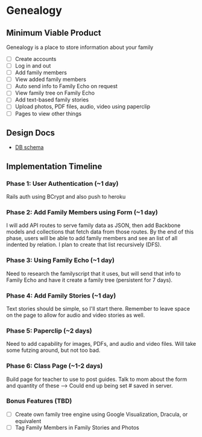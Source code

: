 # Genealogy

## Minimum Viable Product
Genealogy is a place to store information about your family

- [ ] Create accounts
- [ ] Log in and out
- [ ] Add family members
- [ ] View added family members
- [ ] Auto send info to Family Echo on request
- [ ] View family tree on Family Echo
- [ ] Add text-based family stories
- [ ] Upload photos, PDF files, audio, video using paperclip
- [ ] Pages to view other things

## Design Docs
* [DB schema][schema]

[schema]: ./docs/schema.md

## Implementation Timeline

### Phase 1: User Authentication (~1 day)
Rails auth using BCrypt and also push to heroku

### Phase 2: Add Family Members using Form (~1 day)
I will add API routes to serve family data as JSON, then add Backbone
models and collections that fetch data from those routes. By the end of this
phase, users will be able to add family members and see an list of all indented
by relation. I plan to create that list recursively (DFS).

### Phase 3: Using Family Echo (~1 day)
Need to research the familyscript that it uses, but will send that info to
Family Echo and have it create a family tree (persistent for 7 days).

### Phase 4: Add Family Stories (~1 day)
Text stories should be simple, so I'll start there. Remember to leave space on
the page to allow for audio and video stories as well.

### Phase 5: Paperclip (~2 days)
Need to add capability for images, PDFs, and audio and video files. Will take some
futzing around, but not too bad.

### Phase 6: Class Page (~1-2 days)
Build page for teacher to use to post guides. Talk to mom about the form and
quantity of these --> Could end up being set # saved in server.

### Bonus Features (TBD)
- [ ] Create own family tree engine using Google Visualization, Dracula, or equivalent
- [ ] Tag Family Members in Family Stories and Photos
